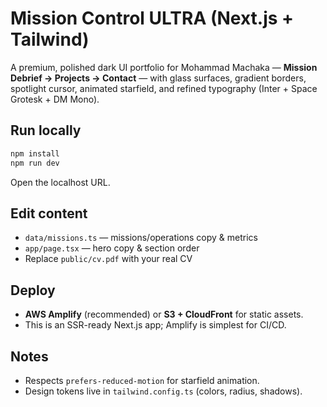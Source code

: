 # Mission Control ULTRA (Next.js + Tailwind)

A premium, polished dark UI portfolio for Mohammad Machaka — **Mission Debrief → Projects → Contact** — with glass surfaces, gradient borders, spotlight cursor, animated starfield, and refined typography (Inter + Space Grotesk + DM Mono).

## Run locally
```bash
npm install
npm run dev
```
Open the localhost URL.

## Edit content
- `data/missions.ts` — missions/operations copy & metrics
- `app/page.tsx` — hero copy & section order
- Replace `public/cv.pdf` with your real CV

## Deploy
- **AWS Amplify** (recommended) or **S3 + CloudFront** for static assets.
- This is an SSR-ready Next.js app; Amplify is simplest for CI/CD.

## Notes
- Respects `prefers-reduced-motion` for starfield animation.
- Design tokens live in `tailwind.config.ts` (colors, radius, shadows).